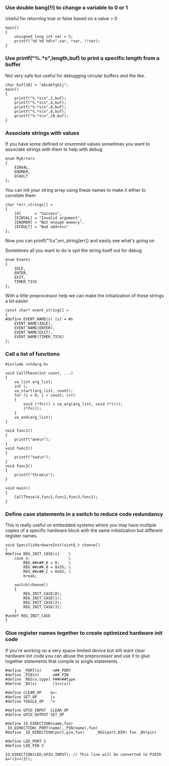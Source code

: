 ### Use double bang(!!) to change a variable to 0 or 1
Useful for returning true or false based on a value > 0

    main()
    {
        unsigned long int var = 5;
        printf("%d %d %d\n",var, !var, !!var);
    }


### Use printf("%.*s",length,buf) to print a specific length from a buffer
Not very safe but useful for debugging circular buffers and the like.

    char buf[10] = "abcdefghij";
    main()
    {
        printf("%.*s\n",2,buf);
        printf("%.*s\n",4,buf);
        printf("%.*s\n",6,buf);
        printf("%.*s\n",8,buf);
        printf("%.*s\n",10,buf);
    }

### Associate strings with values

If you have some defined or enummed values sometimes you want to associate strings with them to help with debug

    enum MyErrors
    {
        EINVAL,
        ENOMEM,
        EFAULT
    };

You can init your string array using these names to make it either to correlate them

    char *err_strings[] =
    {
        [0]      = "Success",
        [EINVAL] = "Invalid argument",
        [ENOMEM] = "Not enough memory",
        [EFAULT] = "Bad address"
    };

Now you can printf("%s",err_string[err]) and easily see what's going on

Sometimes all you want to do is spit the string itself out for debug

    enum Events
    {
        IDLE,
        ENTER,
        EXIT,
        TIMER_TICK
    };

With a little preprocessor help we can make the initialization of these strings a lot easier

    const char* event_string[] =
    {
    #define EVENT_NAME(s) [s] = #s
        EVENT_NAME(IDLE),
        EVENT_NAME(ENTER),
        EVENT_NAME(EXIT),
        EVENT_NAME(TIMER_TICK)
    };

### Call a list of functions

    #include <stdarg.h>
    
    void CallThese(int count, ...)
    {
        va_list arg_list;
        int i;
        va_start(arg_list, count);
        for (i = 0; i < count; i++)
        {
            void (*fn)() = va_arg(arg_list, void (*)());
            (*fn)();
        }
        va_end(arg_list);
    }
    
    void func1()
    {
        printf("one\n");
    }
    void func2()
    {
        printf("two\n");
    }
    void func3()
    {
        printf("three\n");
    }
    
    void main()
    {
        CallThese(4,func1,func2,func3,func1);
    }

### Define case statements in a switch to reduce code redundancy
This is really useful on embedded systems where you may have multiple copies of a specific hardware block with the same initialization but different register names.

    void SpecificHardwareInit(uint8_t channel)
    {
    #define REG_INIT_CASE(x)    \
        case x:                 \
            REG_##x##_A = 0;    \
            REG_##x##_B = 0x55; \
            REG_##x##_C = 0x02; \
            break;

        switch(channel)
        {
            REG_INIT_CASE(0);
            REG_INIT_CASE(1);
            REG_INIT_CASE(2);
            REG_INIT_CASE(3);
        }
    #undef REG_INIT_CASE
    }

### Glue register names together to create optimized hardware init code
If you're working on a very space-limited device but still want clear hardware init code you can abuse the preprocessor and use it to glue together statements that compile to single statements.
    
    #define _PORT(n)     n##_PORT
    #define _PIN(n)      n##_PIN
    #define _REG(n,type) P##n##type
    #define _BV(x)       (1<<(x))

    #define CLEAR_OP    &=~
    #define SET_OP      |=
    #define TOGGLE_OP   ^=

    #define GPIO_INPUT  CLEAR_OP
    #define GPIO_OUTPUT SET_OP

    #define IO_DIRECTION(name,fun)          _IO_DIRECTION(_PORT(name),_PIN(name),fun)
    #define _IO_DIRECTION(port,pin,fun)     _REG(port,DIR) fun _BV(pin)

    #define LED_PORT 1
    #define LED_PIN 3

    IO_DIRECTION(LED,GPIO_INPUT); // This line will be converted to P1DIR &=~(1<<(3));














